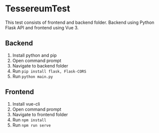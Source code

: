 # TessereumTest

This test consists of frontend and backend folder. Backend using Python Flask API and frontend using Vue 3.

## Backend

1. Install python and pip
2. Open command prompt
3. Navigate to backend folder
4. Run ```pip install flask, Flask-CORS```
5. Run ```python main.py```

## Frontend

1. Install vue-cli
2. Open command prompt
3. Navigate to frontend folder
4. Run ```npm install```
5. Run ```npm run serve```
